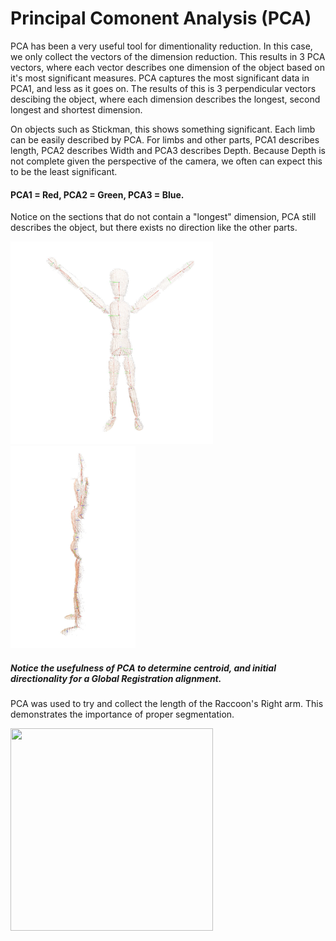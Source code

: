 # Principal Comonent Analysis (PCA)
PCA has been a very useful tool for dimentionality reduction. In this case, we only collect the vectors of the dimension reduction. 
This results in 3 PCA vectors, where each vector describes one dimension of the object based on it's most significant measures. 
PCA captures the most significant data in PCA1, and less as it goes on. The results of this is 3 perpendicular vectors descibing the object, where each dimension describes the longest, second longest and shortest dimension.

On objects such as Stickman, this shows something significant. Each limb can be easily described by PCA. For limbs and other parts, PCA1 describes length, PCA2 describes Width and PCA3 describes Depth.
Because Depth is not complete given the perspective of the camera, we often can expect this to be the least significant. 

#### PCA1 = Red, PCA2 = Green, PCA3 = Blue.

Notice on the sections that do not contain a "longest" dimension, PCA still describes the object, but there exists no direction like the other parts.

<img src="/docs/photos/Target_Result_PCA.jpg"  width="324" height="324"> <img src="/docs/photos/Target_Result_PCA3.jpg"  width="200" height="324">

##### Notice the usefulness of PCA to determine centroid, and initial directionality for a Global Registration alignment.

PCA was used to try and collect the length of the Raccoon's Right arm. This demonstrates the importance of proper segmentation.

<img src="/docs/photos/Right_Arm_PCA.jpg"  width="324" height="324">
